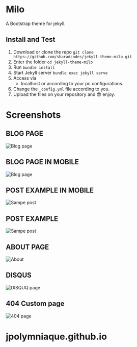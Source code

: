 # Milo
A Bootstrap theme for jekyll.

## Install and Test

1. Download or clone the repo
   `git clone https://github.com/sharadcodes/jekyll-theme-milo.git`
2. Enter the folder
   `cd jekyll-theme-milo`
3. Run
   `bundle install`
4. Start Jekyll server
   `bundle exec jekyll serve`
5. Access via
   * localhost or according to your pc configurations.
6. Change the `_config.yml` file according to you.
7. Upload the files on your repository and :sunglasses: enjoy.


# Screenshots

## BLOG PAGE
![Blog page](https://github.com/sharadcodes/jekyll-theme-milo/raw/master/screenshots/1.png)
## BLOG PAGE IN MOBILE
![Blog page](https://github.com/sharadcodes/jekyll-theme-milo/raw/master/screenshots/2.png)
## POST EXAMPLE IN MOBILE
![Sampe post](https://github.com/sharadcodes/jekyll-theme-milo/raw/master/screenshots/3.png)
## POST EXAMPLE
![Sampe post](https://github.com/sharadcodes/jekyll-theme-milo/raw/master/screenshots/4.png)
## ABOUT PAGE
![About](https://github.com/sharadcodes/jekyll-theme-milo/raw/master/screenshots/5.png)
## DISQUS
![DISQUQ page](https://github.com/sharadcodes/jekyll-theme-milo/raw/master/screenshots/6.png)
## 404 Custom page
![404 page](https://github.com/sharadcodes/jekyll-theme-milo/raw/master/screenshots/6.png)
# jpolymniaque.github.io
